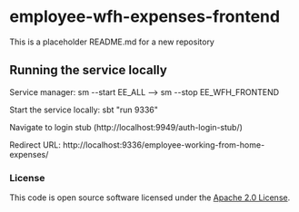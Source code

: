 
# employee-wfh-expenses-frontend

This is a placeholder README.md for a new repository

## Running the service locally

Service manager: sm --start EE_ALL --> sm --stop EE_WFH_FRONTEND

Start the service locally: sbt "run 9336"

Navigate to login stub (http://localhost:9949/auth-login-stub/) 

Redirect URL: http://localhost:9336/employee-working-from-home-expenses/

### License

This code is open source software licensed under the [Apache 2.0 License]("http://www.apache.org/licenses/LICENSE-2.0.html").
